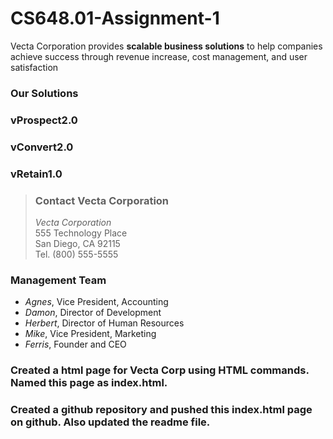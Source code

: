 # CS648.01-Assignment-1

Vecta Corporation provides **scalable business solutions** to help companies achieve success through revenue increase, cost management, and user satisfaction

### Our Solutions
### vProspect2.0
### vConvert2.0
### vRetain1.0

>### Contact Vecta Corporation
>_Vecta Corporation_   
>555 Technology Place  
>San Diego, CA 92115  
>Tel. (800) 555-5555  

### Management Team
* _Agnes_, Vice President, Accounting  
* _Damon_, Director of Development  
* _Herbert_, Director of Human Resources  
* _Mike_, Vice President, Marketing  
* _Ferris_, Founder and CEO  

### Created a html page for Vecta Corp using HTML commands. Named this page as index.html.
### Created a github repository and pushed this index.html page on github. Also updated the readme file.

